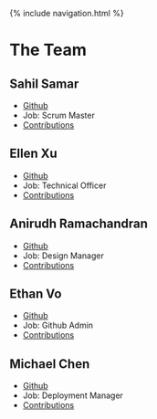 {% include navigation.html %}


# The Team

## Sahil Samar

- [Github](https://github.com/AD1616)
- Job: Scrum Master
- [Contributions](https://github.com/NastyLegacy/NastyLegacy/commits?author=AD1616)

## Ellen Xu

- [Github](https://github.com/xu-ellen)
- Job: Technical Officer
- [Contributions](https://github.com/NastyLegacy/NastyLegacy/commits?author=xu-ellen)

## Anirudh Ramachandran

- [Github](https://github.com/Anirudh123nasty)
- Job: Design Manager
- [Contributions](https://github.com/NastyLegacy/NastyLegacy/commits?author=Anirudh123nasty)

## Ethan Vo

- [Github](https://github.com/NastyEthan)
- Job: Github Admin
- [Contributions](https://github.com/NastyLegacy/NastyLegacy/commits?author=NastyEthan)

## Michael Chen

- [Github](https://github.com/Michaelc179)
- Job: Deployment Manager
- [Contributions](https://github.com/NastyLegacy/NastyLegacy/commits?author=Michaelc179)
